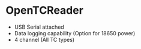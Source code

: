 # OpenTCReader

* USB Serial attached
* Data logging capability (Option for 18650 power)
* 4 channel (All TC types)
